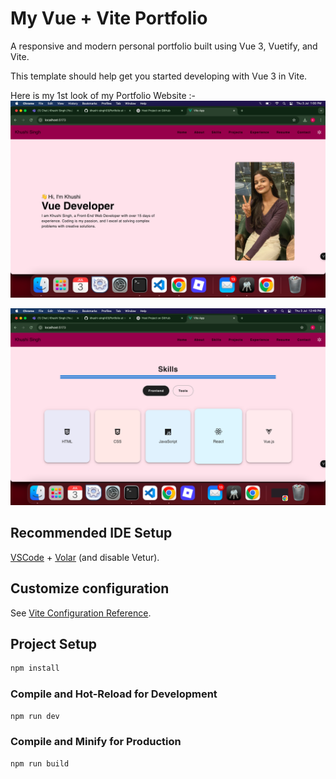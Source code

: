 # My Vue + Vite Portfolio

A responsive and modern personal portfolio built using Vue 3, Vuetify, and Vite.

This template should help get you started developing with Vue 3 in Vite.

Here is my 1st look of my Portfolio Website :-
![Project Look](./images/PortfolioLook1.png)

![Project Look](./images/PortfolioLook2.png)

## Recommended IDE Setup

[VSCode](https://code.visualstudio.com/) + [Volar](https://marketplace.visualstudio.com/items?itemName=Vue.volar) (and disable Vetur).

## Customize configuration

See [Vite Configuration Reference](https://vite.dev/config/).

## Project Setup

```sh
npm install
```

### Compile and Hot-Reload for Development

```sh
npm run dev
```

### Compile and Minify for Production

```sh
npm run build
```
